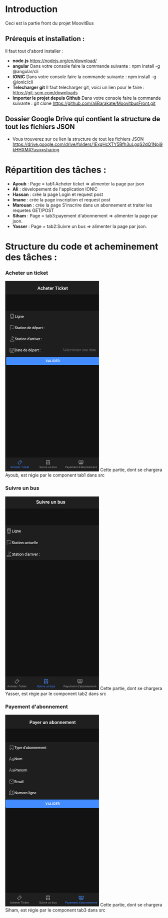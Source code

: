 # Introduction
Ceci est la partie front du projet MoovitBus  
## Prérequis et installation :
Il faut tout d'abord installer :  
- **node.js** https://nodejs.org/en/download/  
- **angular** Dans votre console faire la commande suivante : npm install -g @angular/cli  
- **IONIC** Dans votre console faire la commande suivante : npm install -g @ionic/cli  
- **Telecharger git** Il faut telecharger git, voici un lien pour le faire : https://git-scm.com/downloads
- **Importer le projet depuis Github** Dans votre console faire la commande suivante : git clone https://github.com/aliBarakate/MoovitbusFront.git  
## Dossier Google Drive qui contient la structure de tout les fichiers JSON  
- Vous trouverez sur ce lien la structure de tout les fichiers JSON https://drive.google.com/drive/folders/1ExgHcXTY5Bfh3uLgqS2dQ1Npj9kHHXMA?usp=sharing
# Répartition des tâches :  
- **Ayoub** : Page = tab1:Acheter ticket => alimenter la page par json  
- **Ali** : dévelopement de l'application IONIC  
- **Hassan** : crée la page Login et  request post  
- **Imane** : crée la page inscription et  request post  
- **Marouan** : crée la page S'inscrire dans un abonnement et traiter les requetes GET/POST  
- **Siham** : Page = tab3:payement d'abonnement => alimenter la page par json.  
- **Yasser** : Page = tab2:Suivre un bus => alimenter la page par json.  

# Structure du code et acheminement des tâches :  
### Acheter un ticket  
<img src="screenshots/Acheter-ticket.png" width="300">
Cette partie, dont se chargera Ayoub, est régie par le component tab1 dans src    

### Suivre un bus  
<img src="screenshots/Suivre-un-Bus.png" width="300">
Cette partie, dont se chargera Yasser, est régie par le component tab2 dans src  

### Payement d'abonnement  
<img src="screenshots/Payer-un-abonnement.png" width="300">
Cette partie, dont se chargera Siham, est régie par le component tab3 dans src  